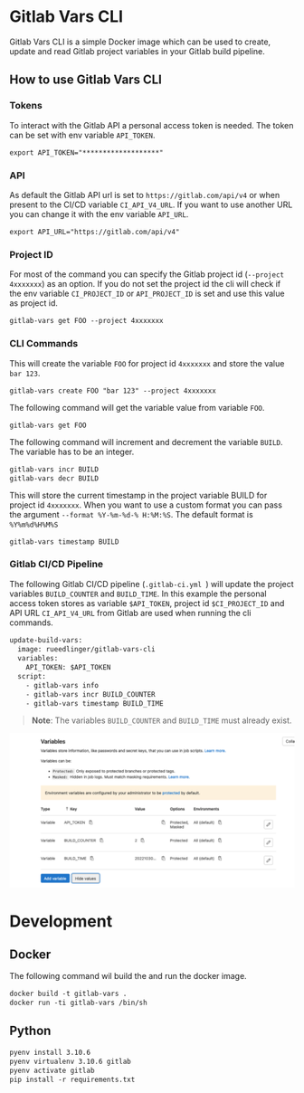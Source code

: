 # Gitlab Vars CLI
Gitlab Vars CLI is a simple Docker image which can be used to create, update and read Gitlab 
project variables in your Gitlab build pipeline.


## How to use Gitlab Vars CLI
### Tokens
To interact with the Gitlab API a personal access token is needed.
The token can be set with env variable `API_TOKEN`.  
```
export API_TOKEN="*******************"
```

### API
As default the Gitlab API url is set to `https://gitlab.com/api/v4` or when present to the CI/CD variable `CI_API_V4_URL`. 
If you want to use another URL you can change it with the env variable `API_URL`. 


```
export API_URL="https://gitlab.com/api/v4"
```

### Project ID
For most of the command you can specify the Gitlab project id (`--project 4xxxxxxx`) as an option.
If you do not set the project id the cli will check if the env variable `CI_PROJECT_ID` or `API_PROJECT_ID` 
is set and use this value as project id.

```
gitlab-vars get FOO --project 4xxxxxxx
```

### CLI Commands
This will create the variable `FOO` for project id `4xxxxxxx` and store the value `bar 123`. 

```
gitlab-vars create FOO "bar 123" --project 4xxxxxxx
```


The following command will get the variable value from variable `FOO`.
```
gitlab-vars get FOO
```

The following command will increment and decrement the variable  `BUILD`. The variable
has to be an integer.
```
gitlab-vars incr BUILD
gitlab-vars decr BUILD
```

This will store the current timestamp in the project variable BUILD for project id `4xxxxxxx`.
When you want to use a custom format you can pass the argument `--format %Y-%m-%d-% H:%M:%S`. 
The default format is `%Y%m%d%H%M%S`

```
gitlab-vars timestamp BUILD
```

### Gitlab CI/CD Pipeline
The following Gitlab CI/CD pipeline (`.gitlab-ci.yml `) will update the project variables `BUILD_COUNTER` and `BUILD_TIME`.
In this example the personal access token stores as variable `$API_TOKEN`, project id `$CI_PROJECT_ID` and API URL `CI_API_V4_URL` 
from Gitlab are used when running the cli commands.

```
update-build-vars:
  image: rueedlinger/gitlab-vars-cli
  variables:
    API_TOKEN: $API_TOKEN
  script: 
    - gitlab-vars info
    - gitlab-vars incr BUILD_COUNTER
    - gitlab-vars timestamp BUILD_TIME
```

> **Note**: The variables `BUILD_COUNTER` and `BUILD_TIME` must already exist.

![Gitlab variables](files/gitlab_vars.png "Gitlab Project variables")



# Development
## Docker
The following command wil build the and run the docker image.
```
docker build -t gitlab-vars .
docker run -ti gitlab-vars /bin/sh 
```

## Python
```
pyenv install 3.10.6
pyenv virtualenv 3.10.6 gitlab
pyenv activate gitlab
pip install -r requirements.txt
```

